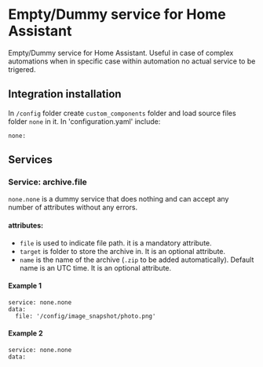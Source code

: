 # Empty/Dummy service for Home Assistant
Empty/Dummy service for Home Assistant. Useful in case of complex automations when in specific case within automation no actual service to be trigered.


## Integration installation
In `/config` folder create `custom_components` folder and load source files folder `none` in it. In 'configuration.yaml' include:
```
none:
```

## Services
### Service: archive.file
`none.none` is a dummy service that does nothing and can accept any number of attributes without any errors.

#### attributes:
- `file` is used to indicate file path. it is a mandatory attribute.
- `target` is folder to store the archive in. It is an optional attribute.
- `name` is the name of the archive (`.zip` to be added automatically). Default name is an UTC time. It is an optional attribute.

#### Example 1
```
service: none.none
data:
  file: '/config/image_snapshot/photo.png'
```

#### Example 2
```
service: none.none
data:
```
